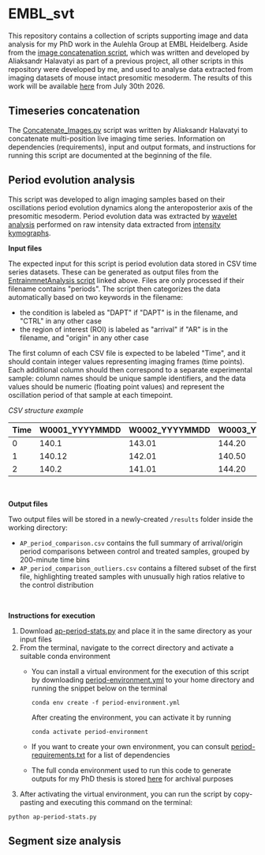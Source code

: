 # EMBL_svt

This repository contains a collection of scripts supporting image and data analysis for my PhD work in the Aulehla Group at EMBL Heidelberg. Aside from the [image concatenation script](https://github.com/simona-gioe/EMBL_svt/blob/main/concatenate/Concatenate_Images.py), which was written and developed by Aliaksandr Halavatyi as part of a previous project, all other scripts in this repository were developed by me, and used to analyse data extracted from imaging datasets of mouse intact presomitic mesoderm. The results of this work will be available [here](https://archiv.ub.uni-heidelberg.de/volltextserver/37071/) from July 30th 2026.

## Timeseries concatenation

The [Concatenate_Images.py](https://github.com/simona-gioe/EMBL_svt/blob/main/concatenate/Concatenate_Images.py) script was written by Aliaksandr Halavatyi to concatenate multi-position live imaging time series. Information on dependencies (requirements), input and output formats, and instructions for running this script are documented at the beginning of the file.

## Period evolution analysis

This script was developed to align imaging samples based on their oscillations period evolution dynamics along the anteroposterior axis of the presomitic mesoderm. Period evolution data was extracted by [wavelet analysis](https://github.com/PGLSanchez/EMBL_OscillationsAnalysis/blob/master/EntrainmentAnalysis/SCRIPT-EntrainmentAnalysis.ipynb) performed on raw intensity data extracted from [intensity kymographs](https://git.embl.org/grp-cba/tail-analysis/-/blob/main/analysis_workflow.md?ref_type=heads).

**Input files**

The expected input for this script is period evolution data stored in CSV time series datasets. These can be generated as output files from the [EntrainmnetAnalysis script](https://github.com/PGLSanchez/EMBL_OscillationsAnalysis/blob/master/EntrainmentAnalysis/SCRIPT-EntrainmentAnalysis.ipynb) linked above.
Files are only processed if their filename contains "periods". The script then categorizes the data automatically based on two keywords in the filename:
* the condition is labeled as "DAPT" if "DAPT" is in the filename, and "CTRL" in any other case
* the region of interest (ROI) is labeled as "arrival" if "AR" is in the filename, and "origin" in any other case

The first column of each CSV file is expected to be labeled "Time", and it should contain integer values representing imaging frames (time points).
Each additional column should then correspond to a separate experimental sample: column names should be unique sample identifiers, and the data values should be numeric (floating point values) and represent the oscillation period of that sample at each timepoint.

*CSV structure example*

| Time | W0001_YYYYMMDD | W0002_YYYYMMDD | W0003_YYYYMMDD |
| ---- | -------------- | -------------- | -------------- |
| 0    | 140.1          | 143.01         | 144.20         |
| 1    | 140.12         | 142.01         | 140.50         |
| 2    | 140.2          | 141.01         | 144.20         |

<br />

**Output files**

Two output files will be stored in a newly-created `/results` folder inside the working directory:
* `AP_period_comparison.csv` contains the full summary of arrival/origin period comparisons between control and treated samples, grouped by 200-minute time bins
* `AP_period_comparison_outliers.csv` contains a filtered subset of the first file, highlighting treated samples with unusually high ratios relative to the control distribution

<br />

**Instructions for execution**
1. Download [ap-period-stats.py](https://github.com/simona-gioe/EMBL_svt/blob/main/period-evolution/ap-period-stats.py) and place it in the same directory as your input files
2. From the terminal, navigate to the correct directory and activate a suitable conda environment
    * You can install a virtual environment for the execution of this script by downloading [period-environment.yml](https://github.com/simona-gioe/EMBL_svt/blob/main/environments/period-environment.yml) to your home directory and running the snippet below on the terminal

      ```
      conda env create -f period-environment.yml
      ```
      After creating the environment, you can activate it by running

      ```
      conda activate period-environment
      ```
    
    * If you want to create your own environment, you can consult [period-requirements.txt](https://github.com/simona-gioe/EMBL_svt/blob/main/period-requirements.txt) for a list of dependencies
    * The full conda environment used to run this code to generate outputs for my PhD thesis is stored [here](https://github.com/simona-gioe/EMBL_svt/blob/main/full-environment.yml) for archival purposes
3. After activating the virtual environment, you can run the script by copy-pasting and executing this command on the terminal:
  ```
  python ap-period-stats.py
  ```


## Segment size analysis
